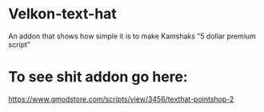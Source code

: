 # Velkon-text-hat
An addon that shows how simple it is to make Kamshaks "5 dollar premium script"

# To see shit addon go here:
https://www.gmodstore.com/scripts/view/3456/texthat-pointshop-2
